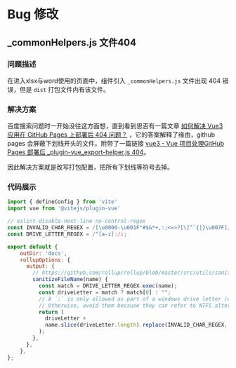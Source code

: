# Bug 修改

## _commonHelpers.js 文件404

### 问题描述

在进入xlsx与word使用的页面中，组件引入 `_commonHelpers.js` 文件出现 404 错误，但是 `dist` 打包文件内有该文件。

### 解决方案

百度搜索问题时一开始没往这方面想，直到看到思否有一篇文章 [如何解决 Vue3 应用在 GitHub Pages 上部署后 404 问题？](https://segmentfault.com/q/1010000045471760) ，它的答案解释了缘由，github pages 会屏蔽下划线开头的文件。附带了一篇链接 [vue3 - Vue 项目处理GitHub Pages 部署后 _plugin-vue_export-helper.js 404](https://blog.csdn.net/iotjin/article/details/133136094)。

因此解决方案就是改写打包配置，把所有下划线等符号去掉。

### 代码展示
```js
import { defineConfig } from 'vite'
import vue from '@vitejs/plugin-vue'

// eslint-disable-next-line no-control-regex
const INVALID_CHAR_REGEX = /[\u0000-\u001F"#$&*+,:;<=>?[\]^`{|}\u007F]/g;
const DRIVE_LETTER_REGEX = /^[a-z]:/i;

export default {
    outDir: 'docs',
    rollupOptions: {
      output: {
        // https://github.com/rollup/rollup/blob/master/src/utils/sanitizeFileName.ts
        sanitizeFileName(name) {
          const match = DRIVE_LETTER_REGEX.exec(name);
          const driveLetter = match ? match[0] : "";
          // A `:` is only allowed as part of a windows drive letter (ex: C:\foo)
          // Otherwise, avoid them because they can refer to NTFS alternate data streams.
          return (
            driveLetter +
            name.slice(driveLetter.length).replace(INVALID_CHAR_REGEX, "")
          );
        },
      },
    },
};
```